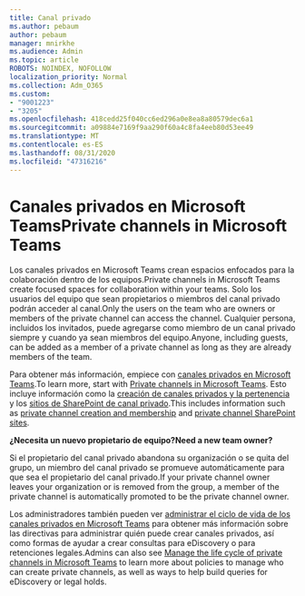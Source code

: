 ```yaml
---
title: Canal privado
ms.author: pebaum
author: pebaum
manager: mnirkhe
ms.audience: Admin
ms.topic: article
ROBOTS: NOINDEX, NOFOLLOW
localization_priority: Normal
ms.collection: Adm_O365
ms.custom:
- "9001223"
- "3205"
ms.openlocfilehash: 418cedd25f040cc6ed296a0e8ea8a80579dec6a1
ms.sourcegitcommit: a09884e7169f9aa290f60a4c8fa4eeb80d53ee49
ms.translationtype: MT
ms.contentlocale: es-ES
ms.lasthandoff: 08/31/2020
ms.locfileid: "47316216"
---
```

# <a name="private-channels-in-microsoft-teams"></a><span data-ttu-id="45d93-102">Canales privados en Microsoft Teams</span><span class="sxs-lookup"><span data-stu-id="45d93-102">Private channels in Microsoft Teams</span></span>

<span data-ttu-id="45d93-103">Los canales privados en Microsoft Teams crean espacios enfocados para la colaboración dentro de los equipos.</span><span class="sxs-lookup"><span data-stu-id="45d93-103">Private channels in Microsoft Teams create focused spaces for collaboration within your teams.</span></span> <span data-ttu-id="45d93-104">Solo los usuarios del equipo que sean propietarios o miembros del canal privado podrán acceder al canal.</span><span class="sxs-lookup"><span data-stu-id="45d93-104">Only the users on the team who are owners or members of the private channel can access the channel.</span></span> <span data-ttu-id="45d93-105">Cualquier persona, incluidos los invitados, puede agregarse como miembro de un canal privado siempre y cuando ya sean miembros del equipo.</span><span class="sxs-lookup"><span data-stu-id="45d93-105">Anyone, including guests, can be added as a member of a private channel as long as they are already members of the team.</span></span>

<span data-ttu-id="45d93-106">Para obtener más información, empiece con [canales privados en Microsoft Teams](https://docs.microsoft.com/MicrosoftTeams/private-channels).</span><span class="sxs-lookup"><span data-stu-id="45d93-106">To learn more, start with [Private channels in Microsoft Teams](https://docs.microsoft.com/MicrosoftTeams/private-channels).</span></span> <span data-ttu-id="45d93-107">Esto incluye información como la [creación de canales privados y la pertenencia](https://docs.microsoft.com/MicrosoftTeams/private-channels#private-channel-creation-and-membership) y los [sitios de SharePoint de canal privado](https://docs.microsoft.com/MicrosoftTeams/private-channels#private-channel-sharepoint-sites).</span><span class="sxs-lookup"><span data-stu-id="45d93-107">This includes information such as [private channel creation and membership](https://docs.microsoft.com/MicrosoftTeams/private-channels#private-channel-creation-and-membership) and [private channel SharePoint sites](https://docs.microsoft.com/MicrosoftTeams/private-channels#private-channel-sharepoint-sites).</span></span>

<span data-ttu-id="45d93-108">**¿Necesita un nuevo propietario de equipo?**</span><span class="sxs-lookup"><span data-stu-id="45d93-108">**Need a new team owner?**</span></span>

<span data-ttu-id="45d93-109">Si el propietario del canal privado abandona su organización o se quita del grupo, un miembro del canal privado se promueve automáticamente para que sea el propietario del canal privado.</span><span class="sxs-lookup"><span data-stu-id="45d93-109">If your private channel owner leaves your organization or is removed from the group, a member of the private channel is automatically promoted to be the private channel owner.</span></span>

<span data-ttu-id="45d93-110">Los administradores también pueden ver [administrar el ciclo de vida de los canales privados en Microsoft Teams](https://docs.microsoft.com/MicrosoftTeams/private-channels-life-cycle-management) para obtener más información sobre las directivas para administrar quién puede crear canales privados, así como formas de ayudar a crear consultas para eDiscovery o para retenciones legales.</span><span class="sxs-lookup"><span data-stu-id="45d93-110">Admins can also see [Manage the life cycle of private channels in Microsoft Teams](https://docs.microsoft.com/MicrosoftTeams/private-channels-life-cycle-management) to learn more about policies to manage who can create private channels, as well as ways to help build queries for eDiscovery or legal holds.</span></span>

